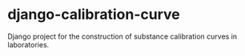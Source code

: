 # django-calibration-curve
 Django project for the construction of substance calibration curves in laboratories.
